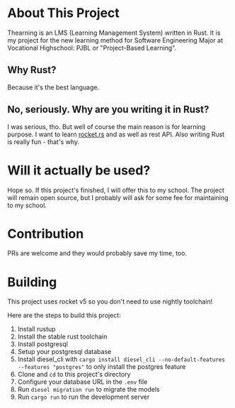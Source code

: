 # About This Project
Thearning is an LMS (Learning Management System) written in Rust.
It is my project for the new learning method for Software Engineering Major
at Vocational Highschool: PJBL or "Project-Based Learning".

## Why Rust?
Because it's the best language.

## No, seriously. Why are you writing it in Rust?
I was serious, tho. But well of course the main reason is for learning purpose.
I want to learn [rocket.rs](https://rocket.rs) and as well as
rest API. Also writing Rust is really fun - that's why.

# Will it actually be used?
Hope so. If this project's finished, I will offer this to my school.
The project will remain open source, but I probably will ask for some fee
for maintaining to my school.

# Contribution
PRs are welcome and they would probably save my time, too.

# Building
This project uses rocket v5 so you don't need to use nightly toolchain!

Here are the steps to build this project:

1. Install rustup
2. Install the stable rust toolchain
3. Install postgresql
4. Setup your postgresql database
5. Install diesel_cli with `cargo install diesel_cli --no-default-features --features "postgres"` to only install the postgres feature
6. Clone and `cd` to this project's directory
7. Configure your database URL in the `.env` file
8. Run `diesel migration run` to migrate the models
9. Run `cargo run` to run the development server


